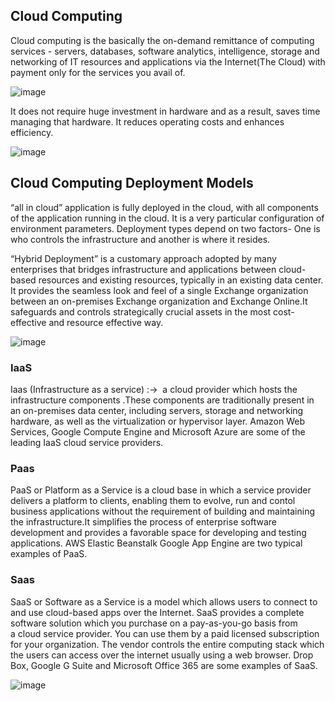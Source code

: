## Cloud Computing
Cloud computing is the  basically the on-demand  remittance of  computing services - servers, databases, software analytics, intelligence, storage and networking   of IT resources and applications via the Internet(The Cloud) with payment only for the services you avail of.

![image](https://user-images.githubusercontent.com/84008107/133883635-37d82567-5406-4d1f-8015-4a5ffc2427c2.png)

It does not require huge investment in hardware and as a result, saves time managing that hardware. It reduces operating costs and enhances efficiency.

![image](https://user-images.githubusercontent.com/84008107/133883674-db6fa742-5a6f-415e-8b3b-73b8e632008a.png)

## Cloud Computing Deployment Models
“all in cloud” application is fully deployed in the cloud, with all components of the application running in the cloud. It is a very particular configuration of environment parameters. Deployment types  depend on  two factors- One is who controls the infrastructure and another is where it resides.

“Hybrid Deployment” is a customary approach adopted by many enterprises that bridges infrastructure and applications between cloud-based resources and existing resources, typically in an existing data center. It provides the seamless look and feel of a single Exchange organization between an on-premises Exchange organization and Exchange Online.It safeguards and controls strategically crucial assets in the most cost-effective and resource effective way.

![image](https://user-images.githubusercontent.com/84008107/133883738-f432e674-8ec1-4577-93bf-f6c336758cf9.png)

### IaaS

Iaas (Infrastructure as a service) :->  a cloud provider which hosts the infrastructure components .These components are  traditionally present in an on-premises data center, including servers, storage and networking hardware, as well as the virtualization or hypervisor layer. Amazon Web Services, Google Compute Engine and Microsoft Azure are some of the leading IaaS cloud service providers.

### Paas
PaaS or Platform as a Service is a cloud base  in which a service provider delivers a platform to clients, enabling them to evolve, run and contol business applications without the requirement of  building and maintaining the infrastructure.It  simplifies the process of enterprise software development and provides a favorable space for developing and testing applications. AWS Elastic Beanstalk Google App Engine are two typical examples of PaaS.

### Saas
SaaS or Software as a Service  is a model  which allows users to connect to and use cloud-based apps over the Internet. SaaS provides a complete software solution which you purchase on a pay-as-you-go basis from a cloud service provider. You can use them by a paid licensed subscription for  your organization. The vendor controls the entire computing stack which the users can access over the internet usually using a web browser. Drop Box, Google G Suite and Microsoft Office 365 are some examples of SaaS.

![image](https://user-images.githubusercontent.com/84008107/133883966-8f90d7f1-f7ad-416a-9396-df40ee88ad40.png)








